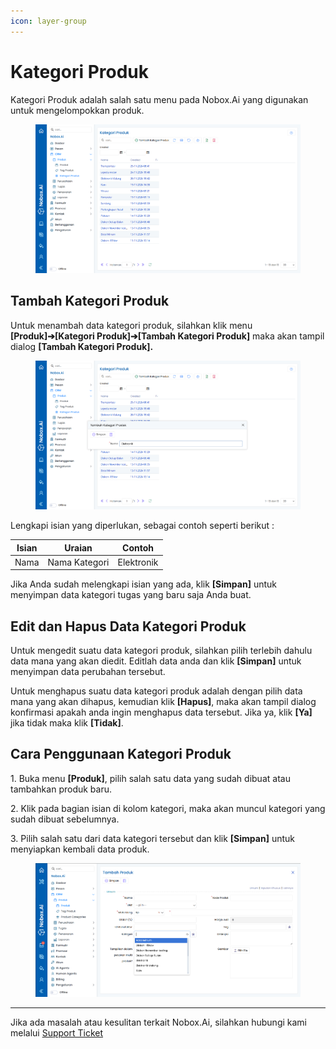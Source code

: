 ```yaml
---
icon: layer-group
---
```


# Kategori Produk

Kategori Produk adalah salah satu menu pada Nobox.Ai yang digunakan untuk mengelompokkan produk.

<figure><img src="../../.gitbook/assets/Kategori Produk.png" alt=""><figcaption></figcaption></figure>

## **Tambah Kategori Produk**

Untuk menambah data kategori produk, silahkan klik menu **\[Produk]➔\[Kategori Produk]➔\[Tambah Kategori Produk]** maka akan tampil dialog **\[Tambah Kategori Produk].**

<figure><img src="../../.gitbook/assets/Tambah Kategori Produk.png" alt=""><figcaption></figcaption></figure>

Lengkapi isian yang diperlukan, sebagai contoh seperti berikut :

| **Isian** | **Uraian**    | **Contoh** |
| --------- | ------------- | ---------- |
| Nama      | Nama Kategori | Elektronik |

Jika Anda sudah melengkapi isian yang ada, klik **\[Simpan]** untuk menyimpan data kategori tugas yang baru saja Anda buat.

## **Edit dan Hapus Data Kategori Produk**

Untuk mengedit suatu data kategori produk, silahkan pilih terlebih dahulu data mana yang akan diedit. Editlah data anda dan klik **\[Simpan]** untuk menyimpan data perubahan tersebut.

Untuk menghapus suatu data kategori produk adalah dengan pilih data mana yang akan dihapus, kemudian klik **\[Hapus]**, maka akan tampil dialog konfirmasi apakah anda ingin menghapus data tersebut. Jika ya, klik **\[Ya]** jika tidak maka klik **\[Tidak]**.

## **Cara Penggunaan Kategori Produk**

1\. Buka menu **\[Produk]**, pilih salah satu data yang sudah dibuat atau tambahkan produk baru.

2\. Klik pada bagian isian di kolom kategori, maka akan muncul kategori yang sudah dibuat sebelumnya.

3\. Pilih salah satu dari data kategori tersebut dan klik **\[Simpan]** untuk menyiapkan kembali data produk.

<figure><img src="../../.gitbook/assets/ProdukCaraKategori.PNG" alt=""><figcaption></figcaption></figure>

***

Jika ada masalah atau kesulitan terkait Nobox.Ai, silahkan hubungi kami melalui [Support Ticket](https://crm.nobox.ai/clients/tickets)
